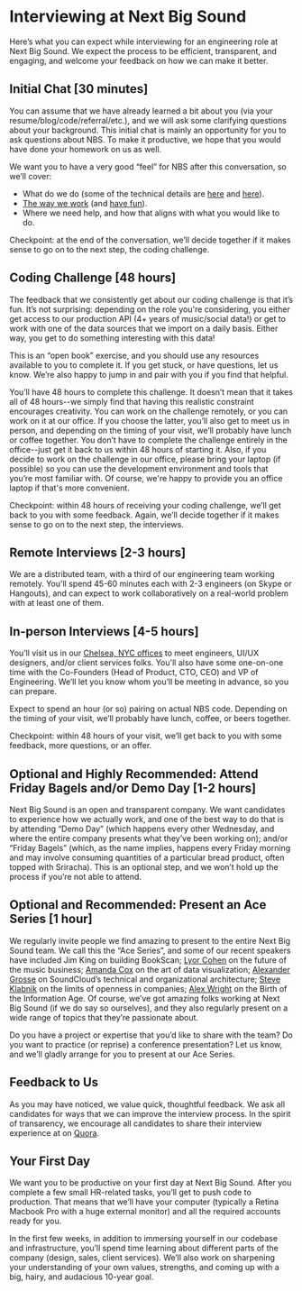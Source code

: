 # Interviewing at Next Big Sound

Here’s what you can expect while interviewing for an engineering role at Next Big Sound. We expect the process to be efficient, transparent, and engaging, and welcome your feedback on how we can make it better.

## Initial Chat [30 minutes]

You can assume that we have already learned a bit about you (via your resume/blog/code/referral/etc.), and we will ask some clarifying questions about your background. This initial chat is mainly an opportunity for you to ask questions about NBS. To make it productive, we hope that you would have done your homework on us as well.

We want you to have a very good “feel” for NBS after this conversation, so we’ll cover:
- What do we do (some of the technical details are [here](http://making.nextbigsound.com) and [here](http://highscalability.com/blog/2014/1/28/how-next-big-sound-tracks-over-a-trillion-song-plays-likes-a.html)).
- [The way we work](https://github.com/nextbigsoundinc/The-Way-We-Work) (and [have fun](https://www.youtube.com/watch?v=5f38YzV6ROM)).
- Where we need help, and how that aligns with what you would like to do.

Checkpoint: at the end of the conversation, we’ll decide together if it makes sense to go on to the next step, the coding challenge.

## Coding Challenge [48 hours]

The feedback that we consistently get about our coding challenge is that it’s fun. It’s not surprising: depending on the role you're considering, you either get access to our production API (4+ years of music/social data!) or get to work with one of the data sources that we import on a daily basis. Either way, you get to do something interesting with this data!

This is an “open book” exercise, and you should use any resources available to you to complete it. If you get stuck, or have questions, let us know. We’re also happy to jump in and pair with you if you find that helpful.

You’ll have 48 hours to complete this challenge. It doesn’t mean that it takes all of 48 hours--we simply find that having this realistic constraint encourages creativity. You can work on the challenge remotely, or you can work on it at our office. If you choose the latter, you’ll also get to meet us in person, and depending on the timing of your visit, we’ll probably have lunch or coffee together. You don’t have to complete the challenge entirely in the office--just get it back to us within 48 hours of starting it. Also, if you decide to work on the challenge in our office, please bring your laptop (if possible) so you can use the development environment and tools that you’re most familiar with. Of course, we're happy to provide you an office laptop if that's more convenient. 

Checkpoint: within 48 hours of receiving your coding challenge, we’ll get back to you with some feedback. Again, we’ll decide together if it makes sense to go on to the next step, the interviews.

## Remote Interviews [2-3 hours]

We are a distributed team, with a third of our engineering team working remotely. You'll spend 45-60 minutes each with 2-3 engineers (on Skype or Hangouts), and can expect to work collaboratively on a real-world problem with at least one of them.

## In-person Interviews [4-5 hours]

You’ll visit us in our [Chelsea, NYC offices](https://www.youtube.com/watch?v=5f38YzV6ROM&feature=youtu.be) to meet engineers, UI/UX designers, and/or client services folks. You'll also have some one-on-one time with the Co-Founders (Head of Product, CTO, CEO) and VP of Engineering. We’ll let you know whom you’ll be meeting in advance, so you can prepare.

Expect to spend an hour (or so) pairing on actual NBS code. Depending on the timing of your visit, we’ll probably have lunch, coffee, or beers together.

Checkpoint: within 48 hours of your visit, we’ll get back to you with some feedback, more questions, or an offer.

## Optional and Highly Recommended: Attend Friday Bagels and/or Demo Day [1-2 hours]

Next Big Sound is an open and transparent company. We want candidates to experience how we actually work, and one of the best way to do that is by attending “Demo Day” (which happens every other Wednesday, and where the entire company presents what they’ve been working on); and/or “Friday Bagels” (which, as the name implies, happens every Friday morning and may involve consuming quantities of a particular bread product, often topped with Sriracha). This is an optional step, and we won’t hold up the process if you’re not able to attend.

## Optional and Recommended: Present an Ace Series [1 hour]

We regularly invite people we find amazing to present to the entire Next Big Sound team. We call this the “Ace Series”, and some of our recent speakers have included Jim King on building BookScan; [Lyor Cohen](http://en.wikipedia.org/wiki/Lyor_Cohen) on the future of the music business; [Amanda Cox](http://amandacox.tumblr.com/) on the art of data visualization; [Alexander Grosse](https://twitter.com/klangberater) on SoundCloud’s technical and organizational architecture; [Steve Klabnik](https://github.com/steveklabnik) on the limits of openness in companies; [Alex Wright](http://www.alexwright.org/) on the Birth of the Information Age. Of course, we’ve got amazing folks working at Next Big Sound (if we do say so ourselves), and they also regularly present on a wide range of topics that they’re passionate about.

Do you have a project or expertise that you’d like to share with the team? Do you want to practice (or reprise) a conference presentation? Let us know, and we’ll gladly arrange for you to present at our Ace Series.

## Feedback to Us

As you may have noticed, we value quick, thoughtful feedback. We ask all candidates for ways that we can improve the interview process. In the spirit of transarency, we encourage all candidates to share their interview experience at on [Quora](http://www.quora.com/Whats-it-like-to-interview-for-an-engineering-role-at-Next-Big-Sound).

## Your First Day

We want you to be productive on your first day at Next Big Sound. After you complete a few small HR-related tasks, you’ll get to push code to production. That means that we’ll have your computer (typically a Retina Macbook Pro with a huge external monitor) and all the required accounts ready for you.

In the first few weeks, in addition to immersing yourself in our codebase and infrastructure, you’ll spend time learning about different parts of the company (design, sales, client services). We’ll also work on sharpening your understanding of your own values, strengths, and coming up with a big, hairy, and audacious 10-year goal.
